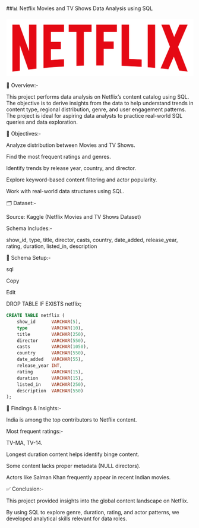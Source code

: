 ##📊 Netflix Movies and TV Shows Data Analysis using SQL


![Netflix Logo](https://github.com/Rohitvihan/Netflix_data_analysis_using_sql/blob/main/Netfliximg.png)


🧾 Overview:-



This project performs data analysis on Netflix’s content catalog using SQL. The objective is to derive insights from the data to help understand trends in content type, regional distribution, genre, and user engagement patterns. The project is ideal for aspiring data analysts to practice real-world SQL queries and data exploration.


📌 Objectives:-


Analyze distribution between Movies and TV Shows.

Find the most frequent ratings and genres.

Identify trends by release year, country, and director.

Explore keyword-based content filtering and actor popularity.

Work with real-world data structures using SQL.


🗂️ Dataset:-


Source: Kaggle (Netflix Movies and TV Shows Dataset)


Schema Includes:-


show_id, type, title, director, casts, country, date_added, release_year, rating, duration, listed_in, description


🧱 Schema Setup:-


sql

Copy

Edit

DROP TABLE IF EXISTS netflix;

```sql
CREATE TABLE netflix (
    show_id      VARCHAR(5),
    type         VARCHAR(10),
    title        VARCHAR(250),
    director     VARCHAR(550),
    casts        VARCHAR(1050),
    country      VARCHAR(550),
    date_added   VARCHAR(55),
    release_year INT,
    rating       VARCHAR(15),
    duration     VARCHAR(15),
    listed_in    VARCHAR(250),
    description  VARCHAR(550)
);
```

🧪 Findings & Insights:-


India is among the top contributors to Netflix content.


Most frequent ratings:-


TV-MA, TV-14.

Longest duration content helps identify binge content.

Some content lacks proper metadata (NULL directors).

Actors like Salman Khan frequently appear in recent Indian movies.


✅ Conclusion:-


This project provided insights into the global content landscape on Netflix. 

By using SQL to explore genre, duration, rating, and actor patterns, we developed analytical skills relevant for data roles.
